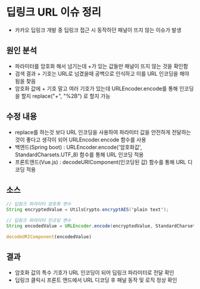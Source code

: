 # 딥링크 URL 이슈 정리
- 카카오 딥링크 개발 중 딥링크 접근 시 동작하던 패널이 뜨지 않는 이슈가 발생

## 원인 분석
- 파라미터를 암호화 해서 넘기는데 +가 있는 값들만 패널이 뜨지 않는 것을 확인함
- 검색 결과 + 기호는 URL로 넘겼을때 공백으로 인식하고 이를 URL 인코딩을 해야됨을 찾음
- 암호화 값에 + 기호 말고 여러 기호가 있는데 URLEncoder.encode를 통해 인코딩을 할지 replace("+", "%2B") 로 할지 가능

## 수정 내용
- replace를 하는것 보다 URL 인코딩을 사용하여 파라미터 값을 안전하게 전달하는 것이 좋다고 생각이 되어 URLEncoder.encode 함수를 사용
- 백엔드(Spring boot) : URLEncoder.encode('암호화값', StandardCharsets.UTF_8) 함수를 통해 URL 인코딩 적용
- 프론트엔드(Vue.js) : decodeURIComponent(인코딩된 값)  함수를 통해 URL 디코딩 적용

## 소스
```java
// 딥링크 파라미터 암호화 변수
String encryptedValue = UtilsCrypto.encryptAES('plain text');

// 딥링크 파라미터 인코딩 변수
String encodedValue = URLEncoder.encode(encryptedValue, StandardCharsets.UTF_8);
```

```javascript
decodeURIComponent(encodedValue)
```

## 결과 
- 암호화 값의 특수 기호가 URL 인코딩이 되어 딥링크 파라미터로 전달 확인
- 딥링크 클릭시 프론트 앤드에서 URL 디코딩 후 패널 동작 및 로직 정상 확인





